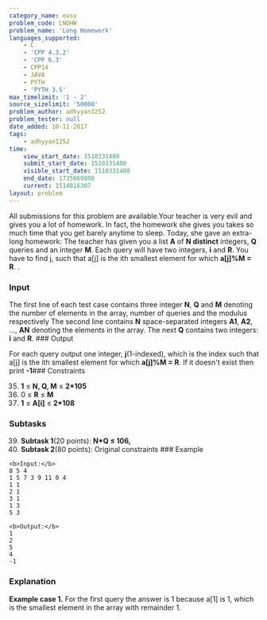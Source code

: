 ```yaml
---
category_name: easy
problem_code: LNGHW
problem_name: 'Long Homework'
languages_supported:
    - C
    - 'CPP 4.3.2'
    - 'CPP 6.3'
    - CPP14
    - JAVA
    - PYTH
    - 'PYTH 3.5'
max_timelimit: '1 - 2'
source_sizelimit: '50000'
problem_author: adhyyan1252
problem_tester: null
date_added: 10-11-2017
tags:
    - adhyyan1252
time:
    view_start_date: 1510331400
    submit_start_date: 1510331400
    visible_start_date: 1510331400
    end_date: 1735669800
    current: 1514816307
layout: problem
---
```

All submissions for this problem are available.Your teacher is very evil and gives you a lot of homework. In fact, the homework she gives you takes so much time that you get barely anytime to sleep. Today, she gave an extra-long homework: The teacher has given you a list **A** of **N distinct** integers, **Q** queries and an integer **M**. Each query will have two integers, **i** and **R**. You have to find j, such that a\[j\] is the ith smallest element for which **a\[j\]%M = R**. .

### Input

The first line of each test case contains three integer **N**, **Q** and **M** denoting the number of elements in the array, number of queries and the modulus respectively The second line contains **N** space-separated integers **A1**, **A2**, ..., **AN** denoting the elements in the array. The next **Q** contains two integers: **i** and **R**. ### Output

For each query output one integer, **j**(1-indexed), which is the index such that a\[j\] is the ith smallest element for which **a\[j\]%M = R**. If it doesn't exist then print **-1**### Constraints

35. **1** ≤ **N, Q, M** ≤ **2\*105**
36. 0 ≤ **R** ≤ **M**
37. **1** ≤ **A\[i\]** ≤ **2\*108**
### Subtasks

39. **Subtask 1**(20 points): **N\*Q ≤ 106,**
40. **Subtask 2**(80 points): Original constraints ### Example
  
  ```
  <b>Input:</b>
  8 5 4
  1 5 7 3 9 11 0 4
  1 1
  2 1
  3 1
  1 3
  5 3
  
  <b>Output:</b>
  1
  2
  5
  4
  -1
  ```
  
  ### Explanation
  
  **Example case 1.** For the first query the answer is 1 because a\[1\] is 1, which is the smallest element in the array with remainder 1.
